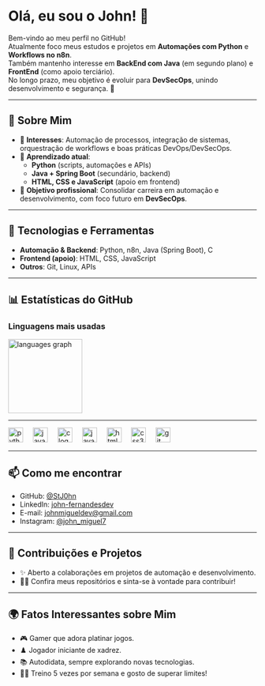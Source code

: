 # Olá, eu sou o John! 👋

Bem-vindo ao meu perfil no GitHub!  
Atualmente foco meus estudos e projetos em **Automações com Python** e **Workflows no n8n**.  
Também mantenho interesse em **BackEnd com Java** (em segundo plano) e **FrontEnd** (como apoio terciário).  
No longo prazo, meu objetivo é evoluir para **DevSecOps**, unindo desenvolvimento e segurança. 🚀

---

## 🧠 Sobre Mim

- 👀 **Interesses**: Automação de processos, integração de sistemas, orquestração de workflows e boas práticas DevOps/DevSecOps.  
- 🌱 **Aprendizado atual**:  
  - **Python** (scripts, automações e APIs)    
  - **Java + Spring Boot** (secundário, backend)  
  - **HTML, CSS e JavaScript** (apoio em frontend)  
- 💼 **Objetivo profissional**: Consolidar carreira em automação e desenvolvimento, com foco futuro em **DevSecOps**.  

---

## 🔧 Tecnologias e Ferramentas

- **Automação & Backend**: Python, n8n, Java (Spring Boot), C  
- **Frontend (apoio)**: HTML, CSS, JavaScript  
- **Outros**: Git, Linux, APIs  

---

## 📊 Estatísticas do GitHub

### Linguagens mais usadas
<div align="left">
  <img src="https://github-readme-stats.vercel.app/api/top-langs?username=stj0hn&locale=pt-br&hide_title=false&layout=compact&card_width=320&langs_count=5&theme=cobalt&hide_border=false" height="150" alt="languages graph"  />
</div>

---

<div align="left">
  <img src="https://cdn.jsdelivr.net/gh/devicons/devicon/icons/python/python-original.svg" height="30" alt="python logo"  />
  <img width="12" />
  <img src="https://cdn.jsdelivr.net/gh/devicons/devicon/icons/java/java-original.svg" height="30" alt="java logo"  />
  <img width="12" />
  <img src="https://cdn.jsdelivr.net/gh/devicons/devicon/icons/c/c-original.svg" height="30" alt="c logo"  />
  <img width="12" />
  <img src="https://cdn.jsdelivr.net/gh/devicons/devicon/icons/javascript/javascript-original.svg" height="30" alt="javascript logo"  />
  <img width="12" />
  <img src="https://cdn.jsdelivr.net/gh/devicons/devicon/icons/html5/html5-original.svg" height="30" alt="html5 logo"  />
  <img width="12" />
  <img src="https://cdn.jsdelivr.net/gh/devicons/devicon/icons/css3/css3-original.svg" height="30" alt="css3 logo"  />
  <img width="12" />
  <img src="https://cdn.jsdelivr.net/gh/devicons/devicon/icons/git/git-original.svg" height="30" alt="git logo"  />
</div>

---

## 📫 Como me encontrar

- GitHub: [@StJ0hn](https://github.com/StJ0hn)  
- LinkedIn: [john-fernandesdev](https://www.linkedin.com/in/john-fernandesdev)  
- E-mail: johnmigueldev@gmail.com  
- Instagram: [@john_miguel7](https://www.instagram.com/john_miguel7/)  

---

## 🔄 Contribuições e Projetos

- ✨ Aberto a colaborações em projetos de automação e desenvolvimento.  
- 🧑‍💻 Confira meus repositórios e sinta-se à vontade para contribuir!  

---

## 🌍 Fatos Interessantes sobre Mim

- 🎮 Gamer que adora platinar jogos.
- ♟️ Jogador iniciante de xadrez.
- 📚 Autodidata, sempre explorando novas tecnologias.  
- 🏋️‍♂️ Treino 5 vezes por semana e gosto de superar limites!  
